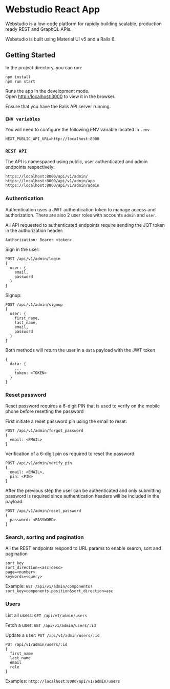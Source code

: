 # Webstudio React App

Webstudio is a low-code platform for rapidly building scalable, production ready REST and GraphQL APIs.

Webstudio is built using Material UI v5 and a Rails 6.

## Getting Started

In the project directory, you can run:

```
npm install
npm run start
```

Runs the app in the development mode.<br />
Open [http://localhost:3000](http://localhost:3000) to view it in the browser.

Ensure that you have the Rails API server running.

### `ENV variables`

You will need to configure the following ENV variable located in `.env`

`NEXT_PUBLIC_API_URL=http://localhost:8000`

### `REST API`

The API is namespaced using public, user authenticated and admin endpoints respectively:

```
https://localhost:8000/api/v1/admin/
https://localhost:8000/api/v1/admin/app
https://localhost:8000/api/v1/admin/admin
```

### Authentication

Authentication uses a JWT authentication token to manage access and authorization.
There are also 2 user roles with accounts `admin` and `user`.

All API requested to authenticated endpoints require sending the JQT token in the
authorization header:

```
Authorization: Bearer <token>
```

Sign in the user:

```
POST /api/v1/admin/login
{
  user: {
    email,
    password
  }
}
```

Signup:

```
POST /api/v1/admin/signup
{
  user: {
    first_name,
    last_name,
    email,
    password
  }
}
```

Both methods will return the user in a `data` payload with the JWT token

```
{
  data: {
    ...
    token: <TOKEN>
  }
}
```

### Reset password

Reset password requires a 6-digit PIN that is used to verify on the mobile phone before resetting the password

First initiate a reset password pin using the email to reset:

```
POST /api/v1/admin/forgot_password
{
  email: <EMAIL>
}
```

Verification of a 6-digit pin os required to reset the password:

```
POST /api/v1/admin/verify_pin
{
  email: <EMAIL>,
  pin: <PIN>
}
```

After the previous step the user can be authenticated and only submitting password is
required since authentication headers will be included in the payload:

```
POST /api/v1/admin/reset_password
{
  password: <PASSWORD>
}
```

### Search, sorting and pagination

All the REST endpoints respond to URL params to enable search, sort and pagination

```
sort_key
sort_direction=<asc|desc>
page=<number>
keywords=<query>
```

Example:
`GET /api/v1/admin/components?sort_key=components.position&sort_direction=asc`

### Users

List all users:
`GET /api/v1/admin/users`

Fetch a user:
`GET /api/v1/admin/users/:id`

Update a user:
`PUT /api/v1/admin/users/:id`

```
PUT /api/v1/admin/users/:id
{
  first_name
  last_name
  email
  role
}
```

Examples:
`http://localhost:8000/api/v1/admin/users`
